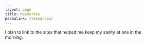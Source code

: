 ```yaml
---
layout: page
title: Resources
permalink: /resources/
---
```

I plan to link to the sites that helped me keep my sanity at one in the morning.
